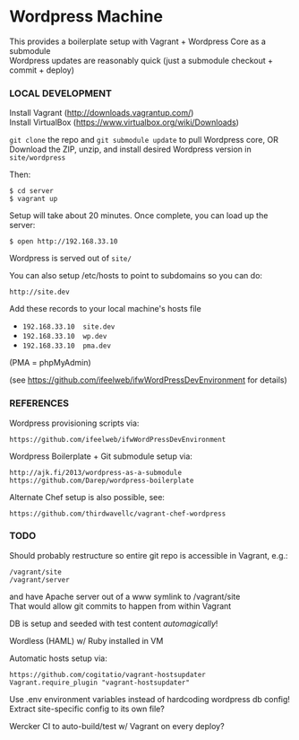 # Wordpress Machine

This provides a boilerplate setup with Vagrant + Wordpress Core as a submodule  
Wordpress updates are reasonably quick (just a submodule checkout + commit + deploy)

### LOCAL DEVELOPMENT

Install Vagrant (http://downloads.vagrantup.com/)  
Install VirtualBox (https://www.virtualbox.org/wiki/Downloads)

`git clone` the repo and `git submodule update` to pull Wordpress core, OR  
Download the ZIP, unzip, and install desired Wordpress version in `site/wordpress`

Then:

	$ cd server
	$ vagrant up

Setup will take about 20 minutes. Once complete, you can load up the server:

	$ open http://192.168.33.10

Wordpress is served out of `site/`

You can also setup /etc/hosts to point to subdomains so you can do:

	http://site.dev

Add these records to your local machine's hosts file

* `192.168.33.10  site.dev`
* `192.168.33.10  wp.dev`
* `192.168.33.10  pma.dev`

(PMA = phpMyAdmin)

(see https://github.com/ifeelweb/ifwWordPressDevEnvironment for details)

### REFERENCES

Wordpress provisioning scripts via:

	https://github.com/ifeelweb/ifwWordPressDevEnvironment

Wordpress Boilerplate + Git submodule setup via:

	http://ajk.fi/2013/wordpress-as-a-submodule
	https://github.com/Darep/wordpress-boilerplate

Alternate Chef setup is also possible, see:

	https://github.com/thirdwavellc/vagrant-chef-wordpress

### TODO

Should probably restructure so entire git repo is accessible in Vagrant, e.g.:  

    /vagrant/site
    /vagrant/server

and have Apache server out of a www symlink to /vagrant/site  
That would allow git commits to happen from within Vagrant  

DB is setup and seeded with test content _automagically_!

Wordless (HAML) w/ Ruby installed in VM

Automatic hosts setup via:

	https://github.com/cogitatio/vagrant-hostsupdater
	Vagrant.require_plugin "vagrant-hostsupdater"

Use .env environment variables instead of hardcoding wordpress db config!
Extract site-specific config to its own file?  

Wercker CI to auto-build/test w/ Vagrant on every deploy?
